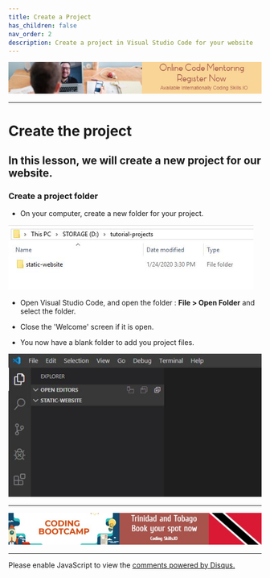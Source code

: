 ```yaml
---
title: Create a Project
has_children: false
nav_order: 2
description: Create a project in Visual Studio Code for your website
---
```


[![ad](../img/online-mentoring.jpg)](https://rclapp.com/mentors.html)

****

# Create the project

## In this lesson, we will create a new project for our website.

### Create a project folder

- On your computer, create a new folder for your project.

![new folder](../img/vsc-new-folder.JPG)

- Open Visual Studio Code, and open the folder : **File > Open Folder** and select the folder.

- Close the 'Welcome' screen if it is open.

- You now have a blank folder to add you project files.

![new folder](../img/vsc-opened-folder.JPG)

****

[![ad](../img/bootcamp.jpg)](https://rclapp.com/bootcamp.html)

****

<div id="disqus_thread"></div>
<script>
var disqus_config = function () {
this.page.url = 'https://staticwebsite.tutorial.rclapp.com/lessons/lesson1.html';
this.page.identifier = 'a01-01'; 
};
(function() { 
var d = document, s = d.createElement('script');
s.src = 'https://coding-skills-io.disqus.com/embed.js';
s.setAttribute('data-timestamp', +new Date());
(d.head || d.body).appendChild(s);
})();
</script>
<noscript>Please enable JavaScript to view the <a href="https://disqus.com/?ref_noscript">comments powered by Disqus.</a></noscript>


